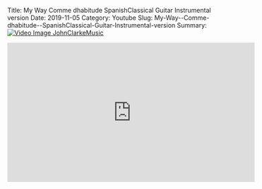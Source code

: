 Title: My Way  Comme dhabitude  SpanishClassical Guitar Instrumental version
Date: 2019-11-05
Category: Youtube
Slug: My-Way--Comme-dhabitude--SpanishClassical-Guitar-Instrumental-version
Summary: <a href="/My-Way--Comme-dhabitude--SpanishClassical-Guitar-Instrumental-version.html/"><img src="https://i.ytimg.com/vi/TOo7LzdxZFs/hqdefault.jpg" alt="Video Image JohnClarkeMusic"></a>

<iframe width="560" height="315" src="https://www.youtube.com/embed/TOo7LzdxZFs" title="YouTube video player" frameborder="0" allow="accelerometer; autoplay; clipboard-write; encrypted-media; gyroscope; picture-in-picture" allowfullscreen></iframe>

